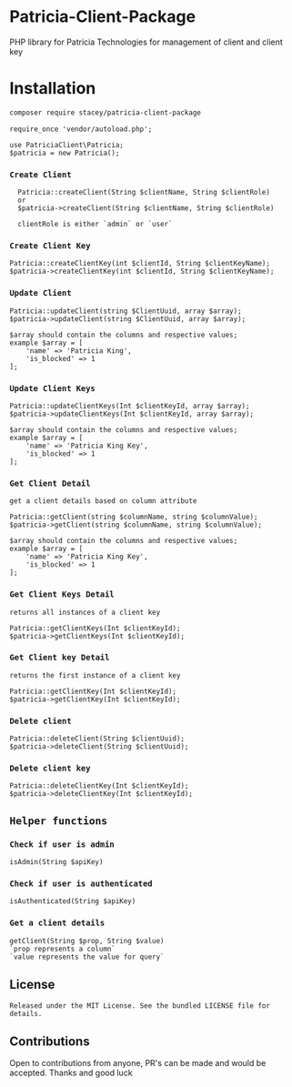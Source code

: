 # Patricia-Client-Package
PHP library for Patricia Technologies for management of client and client key 

 
# Installation 
```sh
composer require stacey/patricia-client-package

```

```
require_once 'vendor/autoload.php';
```

```
use PatriciaClient\Patricia;
$patricia = new Patricia();
```

### `Create Client`

      Patricia::createClient(String $clientName, String $clientRole) 
      or
      $patricia->createClient(String $clientName, String $clientRole)

      clientRole is either `admin` or `user`
      

### `Create Client Key`

    Patricia::createClientKey(int $clientId, String $clientKeyName);
    $patricia->createClientKey(int $clientId, String $clientKeyName);
     
### `Update Client`
    Patricia::updateClient(string $ClientUuid, array $array);
    $patricia->updateClient(string $ClientUuid, array $array);

    $array should contain the columns and respective values;
    example $array = [
        'name' => 'Patricia King',
        'is_blocked' => 1
    ];

 
### `Update Client Keys`

    Patricia::updateClientKeys(Int $clientKeyId, array $array);
    $patricia->updateClientKeys(Int $clientKeyId, array $array);

    $array should contain the columns and respective values;
    example $array = [
        'name' => 'Patricia King Key',
        'is_blocked' => 1
    ];

 
### `Get Client Detail`

    get a client details based on column attribute

    Patricia::getClient(string $columnName, string $columnValue);
    $patricia->getClient(string $columnName, string $columnValue);

    $array should contain the columns and respective values;
    example $array = [
        'name' => 'Patricia King Key',
        'is_blocked' => 1
    ];

### `Get Client Keys Detail`

    returns all instances of a client key

    Patricia::getClientKeys(Int $clientKeyId);
    $patricia->getClientKeys(Int $clientKeyId);


### `Get Client key Detail`

    returns the first instance of a client key

    Patricia::getClientKey(Int $clientKeyId);
    $patricia->getClientKey(Int $clientKeyId);


### `Delete client`

    Patricia::deleteClient(String $clientUuid);
    $patricia->deleteClient(String $clientUuid);



### `Delete client key`

    Patricia::deleteClientKey(Int $clientKeyId);
    $patricia->deleteClientKey(Int $clientKeyId);


## `Helper functions`

### `Check if user is admin`
    isAdmin(String $apiKey)

### `Check if user is authenticated`
    isAuthenticated(String $apiKey)

### `Get a client details`
    getClient(String $prop, String $value)
    `prop represents a column`
    `value represents the value for query`

    
## License

    Released under the MIT License. See the bundled LICENSE file for details.

## Contributions
   
   Open to contributions from anyone, PR's can be made and would be accepted. Thanks and good luck
